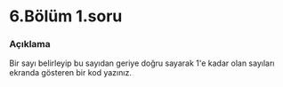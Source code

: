 # 6.Bölüm 1.soru

### Açıklama

Bir sayı belirleyip bu sayıdan geriye doğru sayarak 1'e kadar olan sayıları ekranda gösteren bir kod yazınız.
